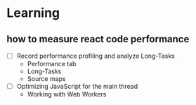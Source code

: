 # Learning

## how to measure react code performance

- [ ] Record performance profiling and analyze Long-Tasks
  - Performance tab
  - Long-Tasks
  - Source maps
- [ ] Optimizing JavaScript for the main thread
  - Working with Web Workers
